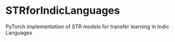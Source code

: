 # STRforIndicLanguages
PyTorch implementation of STR models for transfer learning in Indic Languages
